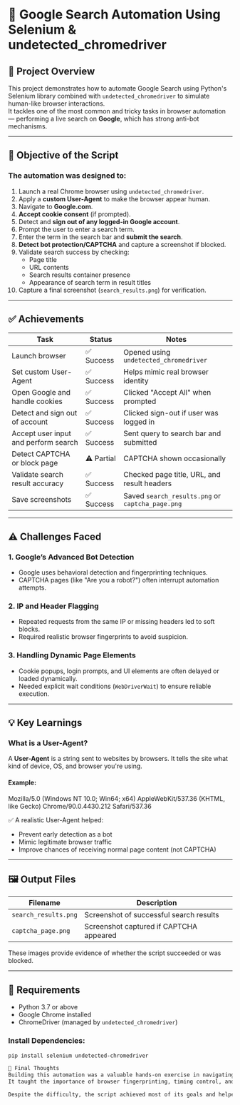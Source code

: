 # 🤖 Google Search Automation Using Selenium & undetected_chromedriver

## 📌 Project Overview

This project demonstrates how to automate Google Search using Python's Selenium library combined with `undetected_chromedriver` to simulate human-like browser interactions.  
It tackles one of the most common and tricky tasks in browser automation — performing a live search on **Google**, which has strong anti-bot mechanisms.

---

## 🎯 Objective of the Script

### The automation was designed to:
1. Launch a real Chrome browser using `undetected_chromedriver`.
2. Apply a **custom User-Agent** to make the browser appear human.
3. Navigate to **Google.com**.
4. **Accept cookie consent** (if prompted).
5. Detect and **sign out of any logged-in Google account**.
6. Prompt the user to enter a search term.
7. Enter the term in the search bar and **submit the search**.
8. **Detect bot protection/CAPTCHA** and capture a screenshot if blocked.
9. Validate search success by checking:
   - Page title
   - URL contents
   - Search results container presence
   - Appearance of search term in result titles
10. Capture a final screenshot (`search_results.png`) for verification.

---

## ✅ Achievements

| Task                                | Status      | Notes |
|-------------------------------------|-------------|-------|
| Launch browser                      | ✅ Success   | Opened using `undetected_chromedriver` |
| Set custom User-Agent               | ✅ Success   | Helps mimic real browser identity |
| Open Google and handle cookies      | ✅ Success   | Clicked "Accept All" when prompted |
| Detect and sign out of account      | ✅ Success   | Clicked sign-out if user was logged in |
| Accept user input and perform search| ✅ Success   | Sent query to search bar and submitted |
| Detect CAPTCHA or block page        | ⚠️ Partial   | CAPTCHA shown occasionally |
| Validate search result accuracy     | ✅ Success   | Checked page title, URL, and result headers |
| Save screenshots                    | ✅ Success   | Saved `search_results.png` or `captcha_page.png` |

---

## ⚠️ Challenges Faced

### 1. Google’s Advanced Bot Detection
- Google uses behavioral detection and fingerprinting techniques.
- CAPTCHA pages (like "Are you a robot?") often interrupt automation attempts.

### 2. IP and Header Flagging
- Repeated requests from the same IP or missing headers led to soft blocks.
- Required realistic browser fingerprints to avoid suspicion.

### 3. Handling Dynamic Page Elements
- Cookie popups, login prompts, and UI elements are often delayed or loaded dynamically.
- Needed explicit wait conditions (`WebDriverWait`) to ensure reliable execution.

---

## 💡 Key Learnings

### What is a **User-Agent**?

A **User-Agent** is a string sent to websites by browsers. It tells the site what kind of device, OS, and browser you're using.

#### Example:
Mozilla/5.0 (Windows NT 10.0; Win64; x64)
AppleWebKit/537.36 (KHTML, like Gecko)
Chrome/90.0.4430.212 Safari/537.36


✅ A realistic User-Agent helped:
- Prevent early detection as a bot
- Mimic legitimate browser traffic
- Improve chances of receiving normal page content (not CAPTCHA)

---

## 🖼 Output Files

| Filename              | Description                              |
|-----------------------|------------------------------------------|
| `search_results.png`  | Screenshot of successful search results  |
| `captcha_page.png`    | Screenshot captured if CAPTCHA appeared  |

These images provide evidence of whether the script succeeded or was blocked.

---

## 🧰 Requirements

- Python 3.7 or above
- Google Chrome installed
- ChromeDriver (managed by `undetected_chromedriver`)

### Install Dependencies:
```bash
pip install selenium undetected-chromedriver

🧠 Final Thoughts
Building this automation was a valuable hands-on exercise in navigating modern bot detection systems.
It taught the importance of browser fingerprinting, timing control, and how small signals (like headers or missing interactions) can expose automation.

Despite the difficulty, the script achieved most of its goals and helped deepen understanding of browser behavior simulation.
